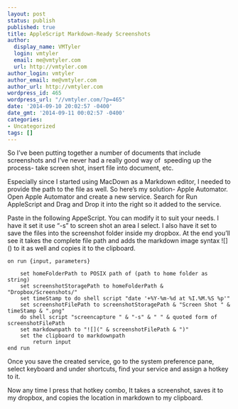 ```yaml
---
layout: post
status: publish
published: true
title: AppleScript Markdown-Ready Screenshots
author:
  display_name: VMTyler
  login: vmtyler
  email: me@vmtyler.com
  url: http://vmtyler.com
author_login: vmtyler
author_email: me@vmtyler.com
author_url: http://vmtyler.com
wordpress_id: 465
wordpress_url: "//vmtyler.com/?p=465"
date: '2014-09-10 20:02:57 -0400'
date_gmt: '2014-09-11 00:02:57 -0400'
categories:
- Uncategorized
tags: []
---
```

<p>So I’ve been putting together a number of documents that include screenshots and I’ve never had a really good way of &nbsp;speeding up the process- take screen shot, insert file into document, etc.</p>
<p>Especially since I started using MacDown as a Markdown editor, I needed to provide the path to the file as well. So here’s my solution- Apple Automator.<br />
Open Apple Automator and create a new service. Search for Run AppleScript and Drag and Drop it into the right so it added to the service.<br />
<img class="full aligncenter" title="" src="{{ site.baseurl }}/images/2014/09/1410393472_thumb.png" alt="" align="middle" /></p>
<p>Paste in the following AppeScript. You can modify it to suit your needs. I have it set it use “-s” to screen shot an area I select. I also have it set to save the files into the screenshot folder inside my dropbox. At the end you’ll see it takes the complete file path and adds the markdown image syntax ![]() to it as well and copies it to the clipboard.</p>

~~~applescript
on run {input, parameters}
	
	set homeFolderPath to POSIX path of (path to home folder as string)
	set screenshotStoragePath to homeFolderPath & "Dropbox/Screenshots/"
	set timeStamp to do shell script "date '+%Y-%m-%d at %I.%M.%S %p'"
	set screenshotFilePath to screenshotStoragePath & "Screen Shot " & timeStamp & ".png"
	do shell script "screencapture " & "-s" & " " & quoted form of screenshotFilePath
	set markdownpath to "![](" & screenshotFilePath & ")"
	set the clipboard to markdownpath
		return input
end run
~~~

<p>Once you save the created service, go to the system preference pane, select keyboard and under shortcuts, find your service and assign a hotkey to it.</p>
<p>Now any time I press that hotkey combo, It takes a screenshot, saves it to my dropbox, and copies the location in markdown to my clipboard.</p>
